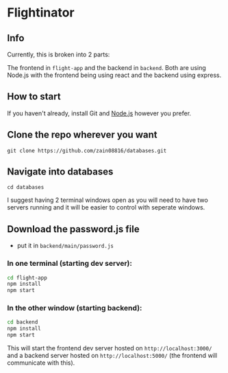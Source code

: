 # Flightinator

## Info
Currently, this is broken into 2 parts:

The frontend in `flight-app`  and the backend in `backend`.  Both are using Node.js
with the frontend being using react and the backend using express.

## How to start
If you haven't already, install Git and [Node.js](https://nodejs.org/en/download/) however you prefer.

## Clone the repo wherever you want
`git clone https://github.com/zain08816/databases.git`

## Navigate into databases
`cd databases`

I suggest having 2 terminal windows open as you will need to have two servers
running and it will be easier to control with seperate windows.

## Download the password.js file
* put it in `backend/main/password.js`

### In one terminal (starting dev server):
```bash
cd flight-app
npm install
npm start
```
### In the other window (starting backend):
```bash
cd backend
npm install
npm start
```
This will start the frontend dev server hosted on `http://localhost:3000/` and
a backend server hosted on `http://localhost:5000/` (the frontend will communicate with this).
